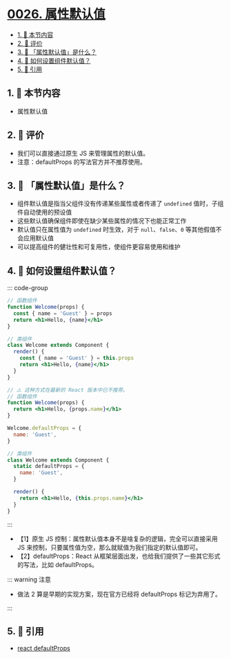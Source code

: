 # [0026. 属性默认值](https://github.com/tnotesjs/TNotes.react/tree/main/notes/0026.%20%E5%B1%9E%E6%80%A7%E9%BB%98%E8%AE%A4%E5%80%BC)

<!-- region:toc -->

- [1. 🎯 本节内容](#1--本节内容)
- [2. 🫧 评价](#2--评价)
- [3. 🤔 「属性默认值」是什么？](#3--属性默认值是什么)
- [4. 🤔 如何设置组件默认值？](#4--如何设置组件默认值)
- [5. 🔗 引用](#5--引用)

<!-- endregion:toc -->

## 1. 🎯 本节内容

- 属性默认值

## 2. 🫧 评价

- 我们可以直接通过原生 JS 来管理属性的默认值。
- 注意：defaultProps 的写法官方并不推荐使用。

## 3. 🤔 「属性默认值」是什么？

- 组件默认值是指当父组件没有传递某些属性或者传递了 `undefined` 值时，子组件自动使用的预设值
- 这些默认值确保组件即使在缺少某些属性的情况下也能正常工作
- 默认值只在属性值为 `undefined` 时生效，对于 `null`、`false`、`0` 等其他假值不会应用默认值
- 可以提高组件的健壮性和可复用性，使组件更容易使用和维护

## 4. 🤔 如何设置组件默认值？

::: code-group

```jsx [1]
// 函数组件
function Welcome(props) {
  const { name = 'Guest' } = props
  return <h1>Hello, {name}</h1>
}

// 类组件
class Welcome extends Component {
  render() {
    const { name = 'Guest' } = this.props
    return <h1>Hello, {name}</h1>
  }
}
```

```jsx [2]
// ⚠️ 这种方式在最新的 React 版本中已不推荐。
// 函数组件
function Welcome(props) {
  return <h1>Hello, {props.name}</h1>
}

Welcome.defaultProps = {
  name: 'Guest',
}

// 类组件
class Welcome extends Component {
  static defaultProps = {
    name: 'Guest',
  }

  render() {
    return <h1>Hello, {this.props.name}</h1>
  }
}
```

:::

- 【1】原生 JS 控制：属性默认值本身不是啥复杂的逻辑，完全可以直接采用 JS 来控制，只要属性值为空，那么就赋值为我们指定的默认值即可。
- 【2】defaultProps：React 从框架层面出发，也给我们提供了一些其它形式的写法，比如 defaultProps。

::: warning 注意

- 做法 2 算是早期的实现方案，现在官方已经将 defaultProps 标记为弃用了。

:::

## 5. 🔗 引用

- [react defaultProps][1]

[1]: https://react.dev/reference/react/Component#static-defaultprops
